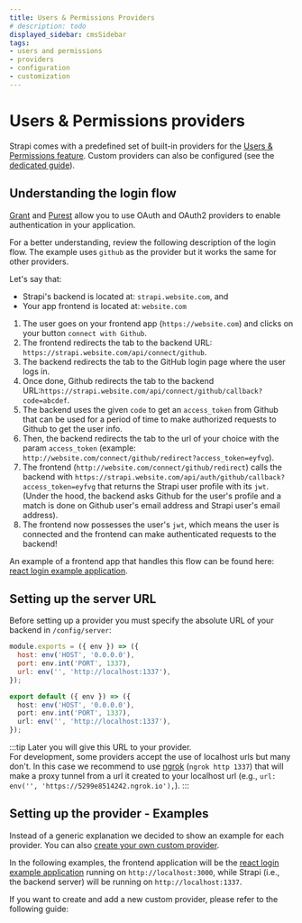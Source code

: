 ```yaml
---
title: Users & Permissions Providers
# description: todo
displayed_sidebar: cmsSidebar
tags:
- users and permissions
- providers
- configuration
- customization
---
```


# Users & Permissions providers

Strapi comes with a predefined set of built-in providers for the [Users & Permissions feature](/cms/features/users-permissions). Custom providers can also be configured (see the [dedicated guide](/cms/configurations/users-and-permissions-providers/new-provider-guide)).

## Understanding the login flow

[Grant](https://github.com/simov/grant) and [Purest](https://github.com/simov/purest) allow you to use OAuth and OAuth2 providers to enable authentication in your application.

For a better understanding, review the following description of the login flow. The example uses `github` as the provider but it works the same for other providers.

Let's say that:
* Strapi's backend is located at: `strapi.website.com`, and
* Your app frontend is located at: `website.com`

1. The user goes on your frontend app (`https://website.com`) and clicks on your button `connect with Github`.
2. The frontend redirects the tab to the backend URL: `https://strapi.website.com/api/connect/github`.
3. The backend redirects the tab to the GitHub login page where the user logs in.
4. Once done, Github redirects the tab to the backend URL:`https://strapi.website.com/api/connect/github/callback?code=abcdef`.
5. The backend uses the given `code` to get an `access_token` from Github that can be used for a period of time to make authorized requests to Github to get the user info.
6. Then, the backend redirects the tab to the url of your choice with the param `access_token` (example: `http://website.com/connect/github/redirect?access_token=eyfvg`).
7. The frontend (`http://website.com/connect/github/redirect`) calls the backend with `https://strapi.website.com/api/auth/github/callback?access_token=eyfvg` that returns the Strapi user profile with its `jwt`. <br/> (Under the hood, the backend asks Github for the user's profile and a match is done on Github user's email address and Strapi user's email address).
8. The frontend now possesses the user's `jwt`, which means the user is connected and the frontend can make authenticated requests to the backend!

An example of a frontend app that handles this flow can be found here: [react login example application](https://github.com/strapi/strapi-examples/tree/master/examples/login-react).

## Setting up the server URL

Before setting up a provider you must specify the absolute URL of your backend in `/config/server`:

<Tabs groupId="js-ts">

<TabItem value="javascript" label="JavaScript">

```js title="/config/server.js"
module.exports = ({ env }) => ({
  host: env('HOST', '0.0.0.0'),
  port: env.int('PORT', 1337),
  url: env('', 'http://localhost:1337'),
});
```

</TabItem>

<TabItem value="typescript" label="TypeScript">

```ts title="/config/server.ts"
export default ({ env }) => ({
  host: env('HOST', '0.0.0.0'),
  port: env.int('PORT', 1337),
  url: env('', 'http://localhost:1337'),
});
```

</TabItem>

</Tabs>

:::tip
Later you will give this URL to your provider. <br/> For development, some providers accept the use of localhost urls but many don't. In this case we recommend to use [ngrok](https://ngrok.com/docs) (`ngrok http 1337`) that will make a proxy tunnel from a url it created to your localhost url (e.g., `url: env('', 'https://5299e8514242.ngrok.io'),`).
:::

## Setting up the provider - Examples

Instead of a generic explanation we decided to show an example for each provider. You can also [create your own custom provider](/cms/configurations/users-and-permissions-providers/new-provider-guide).

In the following examples, the frontend application will be the [react login example application](https://github.com/strapi/strapi-examples/tree/master/examples/login-react)  running on `http://localhost:3000`, while Strapi (i.e., the backend server) will be running on `http://localhost:1337`.

<CustomDocCardsWrapper>
<CustomDocCard icon="plugs-connected" title="Auth0" description="Configure authentication through the Users & Permissions feature with Auth0." link="/cms/configurations/users-and-permissions-providers/auth-zero" />
<CustomDocCard icon="plugs-connected" title="AWS Cognito" description="Configure authentication through the Users & Permissions feature with AWS Cognito." link="/cms/configurations/users-and-permissions-providers/aws-cognito" />
<CustomDocCard icon="plugs-connected" title="CAS" description="Configure authentication through the Users & Permissions feature with CAS." link="/cms/configurations/users-and-permissions-providers/cas" />
<CustomDocCard icon="plugs-connected" title="Discord" description="Configure authentication through the Users & Permissions feature with Discord." link="/cms/configurations/users-and-permissions-providers/discord" />
<CustomDocCard icon="plugs-connected" title="Facebook" description="Configure authentication through the Users & Permissions feature with Facebook." link="/cms/configurations/users-and-permissions-providers/facebook" />
<CustomDocCard icon="plugs-connected" title="GitHub" description="Configure authentication through the Users & Permissions feature with GitHub." link="/cms/configurations/users-and-permissions-providers/github" />
<CustomDocCard icon="plugs-connected" title="Google" description="Configure authentication through the Users & Permissions feature with Google." link="/cms/configurations/users-and-permissions-providers/google" />
<CustomDocCard icon="plugs-connected" title="Instagram" description="Configure authentication through the Users & Permissions feature with Instagram." link="/cms/configurations/users-and-permissions-providers/instagram" />
<CustomDocCard icon="plugs-connected" title="Keycloak" description="Configure authentication through the Users & Permissions feature with Keycloak." link="/cms/configurations/users-and-permissions-providers/keycloak" />
<CustomDocCard icon="plugs-connected" title="LinkedIn" description="Configure authentication through the Users & Permissions feature with LinkedIn." link="/cms/configurations/users-and-permissions-providers/linkedin" />
<CustomDocCard icon="plugs-connected" title="Patreon" description="Configure authentication through the Users & Permissions feature with Patreon." link="/cms/configurations/users-and-permissions-providers/patreon" />
<CustomDocCard icon="plugs-connected" title="Reddit" description="Configure authentication through the Users & Permissions feature with Reddit." link="/cms/configurations/users-and-permissions-providers/reddit" />
<CustomDocCard icon="plugs-connected" title="Twitch" description="Configure authentication through the Users & Permissions feature with Twitch." link="/cms/configurations/users-and-permissions-providers/twitch" />
<CustomDocCard icon="plugs-connected" title="Twitter" description="Configure authentication through the Users & Permissions feature with Twitter." link="/cms/configurations/users-and-permissions-providers/twitter" />
<CustomDocCard icon="plugs-connected" title="VK" description="Configure authentication through the Users & Permissions feature with VK." link="/cms/configurations/users-and-permissions-providers/vk" />
</CustomDocCardsWrapper>

If you want to create and add a new custom provider, please refer to the following guide:

<CustomDocCardsWrapper>
<CustomDocCard icon="plugs-connected" title="Custom provider guide" description="Learn how to create a custom Users & Permissions provider and add it to your Strapi application" link="/cms/configurations/users-and-permissions-providers/new-provider-guide" />
</CustomDocCardsWrapper>
